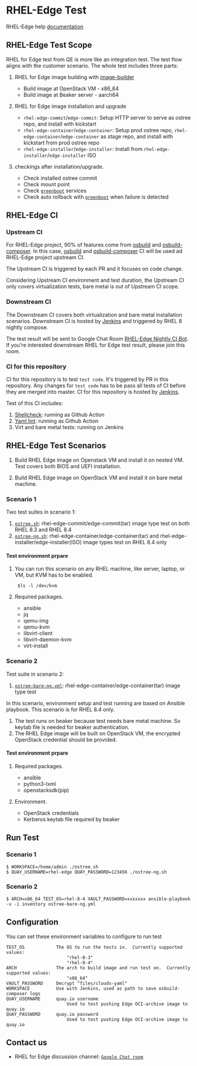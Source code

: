# RHEL-Edge Test

RHEL-Edge help [documentation](HELP.md)

## RHEL-Edge Test Scope

RHEL for Edge test from QE is more like an integration test. The test flow aligns with the customer scenario. The whole test includes three parts:

1. RHEL for Edge image building with [image-builder](https://github.com/osbuild/osbuild-composer.git)

    - Build image at OpenStack VM - x86_64
    - Build image at Beaker server - aarch64

2. RHEL for Edge image installation and upgrade

    - `rhel-edge-commit`/`edge-commit`: Setup HTTP server to serve as ostree repo, and install with kickstart
    - `rhel-edge-container`/`edge-container`: Setup prod ostree repo, `rhel-edge-container`/`edge-container` as stage repo, and install with kickstart from prod ostree repo
    - `rhel-edge-installer`/`edge-installer`: Install from `rhel-edge-installer`/`edge-installer` ISO

3. checkings after installation/upgrade.

    - Check installed ostree commit
    - Check mount point
    - Check [`greenboot`](https://github.com/fedora-iot/greenboot.git) services
    - Check auto rollback with [`greenboot`](https://github.com/fedora-iot/greenboot.git) when failure is detected

## RHEL-Edge CI

### Upstream CI

For RHEL-Edge project, 90% of features come from [osbuild](https://github.com/osbuild/osbuild.git) and [osbuild-composer](https://github.com/osbuild/osbuild-composer.git). In this case, [osbuild](https://github.com/osbuild/osbuild.git) and [osbuild-composer](https://github.com/osbuild/osbuild-composer.git) CI will be used ad RHEL-Edge project upstream CI.

The Upstream CI is triggered by each PR and it focuses on code change.

Considering Upstream CI environment and test duration, the Upstream CI only covers virtualization tests, bare metal is out of Upstream CI scope.

### Downstream CI

The Downstream CI covers both virtualization and bare metal installation scenarios. Downstream CI is hosted by [Jenkins](https://jenkins-cloudci-prod-virt-qe-3rd.apps.ocp4.prod.psi.redhat.com/job/rhel-edge/job/rhel_edge_x86_64/) and triggered by RHEL 8 nightly compose.

The test result will be sent to Google Chat Room [RHEL-Edge Nightly CI Bot](https://chat.google.com/u/0/room/AAAAvEUnS8s). If you're interested downstream RHEL for Edge test result, please join this room.

### CI for this repository

CI for this repository is to test `test code`. It's triggered by PR in this repository. Any changes for `test code` has to be pass all tests of CI before they are merged into master. CI for this repository is hosted by [Jenkins](https://jenkins-cloudci-prod-virt-qe-3rd.apps.ocp4.prod.psi.redhat.com/job/Virt-S1/job/rhel-edge/view/change-requests/).

Test of this CI includes:

1. [Shellcheck](https://www.shellcheck.net/): running as Github Action
2. [Yaml lint](https://yamllint.readthedocs.io/en/stable/): running as Github Action
3. Virt and bare metal tests: running on Jenkins

## RHEL-Edge Test Scenarios

1. Build RHEL Edge image on Openstack VM and install it on nested VM. Test covers both BIOS and UEFI installation.

2. Build RHEL Edge image on OpenStack VM and install it on bare metal machine.

### Scenario 1

Two test suites in scenario 1:

1. [`ostree.sh`](ostree.sh): rhel-edge-commit/edge-commit(tar) image type test on both RHEL 8.3 and RHEL 8.4
2. [`ostree-ng.sh`](ostree-ng.sh): rhel-edge-container/edge-container(tar) and rhel-edge-installer/edge-installer(ISO) image types test on RHEL 8.4 only

#### Test environment prpare

1. You can run this scenario on any RHEL machine, like server, laptop, or VM, but KVM has to be enabled.

        $ls -l /dev/kvm

2. Required packages.

    - ansible
    - jq
    - qemu-img
    - qemu-kvm
    - libvirt-client
    - libvirt-daemon-kvm
    - virt-install

### Scenario 2

Test suite in scenario 2:

1. [`ostree-bare-ng.yml`](ostree-bare-ng.yml): rhel-edge-container/edge-container(tar) image type test

In this scenario, environment setup and test running are based on Ansible playbook. This scenario is for RHEL 8.4 only.

1. The test runs on beaker because test needs bare metal machine. So keytab file is needed for beaker authentication.
2. The RHEL Edge image will be built on OpenStack VM, the encrypted OpenStack credential should be provided.

#### Test environment prpare

1. Required packages.

    - ansible
    - python3-lxml
    - openstacksdk(pip)

2. Environment.

    - OpenStack credentials
    - Kerberos keytab file required by beaker

## Run Test

### Scenario 1

    $ WORKSPACE=/home/admin ./ostree.sh
    $ QUAY_USERNAME=rhel-edge QUAY_PASSWORD=123456 ./ostree-ng.sh

### Scenario 2

    $ ARCH=x86_64 TEST_OS=rhel-8-4 VAULT_PASSWORD=xxxxxxx ansible-playbook -v -i inventory ostree-bare-ng.yml

## Configuration

You can set these environment variables to configure to run test

    TEST_OS            The OS to run the tests in.  Currently supported values:
                           "rhel-8-3"
                           "rhel-8-4"
    ARCH               The arch to build image and run test on.  Currently supported values:
                           "x86_64"
    VAULT_PASSWORD     Decrypt "files/clouds-yaml"
    WORKSPACE          Use with Jenkins, used as path to save osbuild-composer logs
    QUAY_USERNAME      quay.io username
                           Used to test pushing Edge OCI-archive image to quay.io
    QUAY_PASSWORD      quay.io password
                           Used to test pushing Edge OCI-archive image to quay.io

## Contact us

- RHEL for Edge discussion channel: [`Google Chat room`](https://mail.google.com/chat/u/0/#chat/space/AAAAlhJ-myk)
